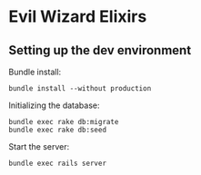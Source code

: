 Evil Wizard Elixirs
=================


Setting up the dev environment
------------------------------

Bundle install:

    bundle install --without production

Initializing the database:

    bundle exec rake db:migrate
    bundle exec rake db:seed

Start the server:

    bundle exec rails server


